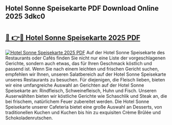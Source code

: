 ## Hotel Sonne Speisekarte PDF Download Online 2025 3dkc0

# <h2><a href="http://gc7dnwb.nevu.top/?p=Hotel+Sonne+Speisekarte">🔗 👉🔴 Hotel Sonne Speisekarte 2025 PDF</a></h2>

[![Hotel Sonne Speisekarte 2025 PDF](https://i.imgur.com/dBaPXMq.png)](http://gc7dnwb.nevu.top/?p=Hotel+Sonne+Speisekarte)
Auf der Hotel Sonne Speisekarte des Restaurants oder Cafés finden Sie nicht nur eine Liste der vorgeschlagenen Gerichte, sondern auch etwas, das für Ihren Geschmack köstlich und passend ist. Wenn Sie nach einem leichten und frischen Gericht suchen, empfehlen wir Ihnen, unseren Salatbereich auf der Hotel Sonne Speisekarte unseres Restaurants zu besuchen. Für diejenigen, die Fleisch lieben, bieten wir eine umfangreiche Auswahl an Gerichten auf der Hotel Sonne Speisekarte an: Rindfleisch, Schweinefleisch, Huhn und Fisch. Unseren Auserwählten bieten wir köstliche Gerichte wie Schaschlik und Steak an, die bei frischem, natürlichem Feuer zubereitet werden. Die Hotel Sonne Speisekarte unserer Cafeteria bietet eine große Auswahl an Desserts, von traditionellen Kuchen und Kuchen bis hin zu exquisiten Crème Brûlée und Schokoladenrutschen.
